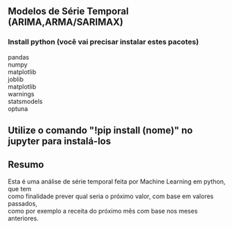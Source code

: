 ## Modelos de Série Temporal (ARIMA,ARMA/SARIMAX)

### Install python (você vai precisar instalar estes pacotes)

pandas <br>
numpy <br>
matplotlib <br>
joblib <br>
matplotlib <br>
warnings <br>
statsmodels <br>
optuna <br>

## Utilize o comando "!pip install (nome)" no jupyter para instalá-los

## Resumo <br>
Esta é uma análise de série temporal feita por Machine Learning em python, que tem <br>
como finalidade prever qual seria o próximo valor, com base em valores passados, <br>
como por exemplo a receita do próximo mês com base nos meses anteriores.
